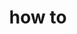 ---
# Accomplishments widget.
widget: "howto"  # Widget name:  common, howto perspective, reading, cd-with-jenkins-and-docker  etc
headless: true  # This file represents a page section.
active: true  # Activate this widget? true/false
weight: 2 # Order that this section will appear.
title: "how to"
subtitle: ""

# Date format
date_format: "Jan 2006"

# Accomplishments.
#   Add/remove as many `[[item]]` blocks below as you like.
#   `title`, `organization` and `date_start` are the required parameters.
#   Leave other parameters empty if not required.
#   Begin/end multi-line descriptions with 3 quotes `"""`.
item:
 

smallItem: 
 - title: "How to Define your Kubernetes Namespaces"
   summary: "dev.to"
   linkText: ""
   linkUrl: "https://dev.to/adipolak/define-your-kubernetes-namespaces-now-no4"
   openNewWindow: 
   image: "https://res.cloudinary.com/agile-seo/image/fetch/w_62,dpr_1.0,d_blank_am8gzx.png/https%3A%2F%2Flogo.clearbit.com%2Fdev.to%3Fsize%3D250" 
 - title: "Steps to Create Custom Namespace in the Kubernetes"
   summary: "assistanz.com"
   linkText: ""
   linkUrl: "https://www.assistanz.com/steps-to-create-custom-namespace-in-the-kubernetes/"
   openNewWindow: 
   image: "https://res.cloudinary.com/agile-seo/image/fetch/w_62,dpr_1.0,d_blank_am8gzx.png/https%3A%2F%2Flogo.clearbit.com%2Fassistanz.com%3Fsize%3D250" 
 - title: "How to Create Kubernetes Namespaces"
   summary: "nirmata.com"
   linkText: ""
   linkUrl: "https://www.nirmata.com/2018/11/30/kubernetes-namespaces/"
   openNewWindow: 
   image: "https://res.cloudinary.com/agile-seo/image/fetch/w_62,dpr_1.0,d_blank_am8gzx.png/https%3A%2F%2Flogo.clearbit.com%2Fnirmata.com%3Fsize%3D250" 
 - title: "How to Switch Namespace in Kubernetes"
   summary: "suraj.io"
   linkText: ""
   linkUrl: "https://suraj.io/post/changing-k8s-ns/"
   openNewWindow: 
   image: "https://i-cdn.embed.ly/1/display/crop?height=300&key=fd92ebbc52fc43fb98f69e50e7893c13&url=https%3A%2F%2Fgithub.com%2Fsurajssd.png&width=636" 
 - title: "How to Quickly Change Clusters and Namespaces in Kubernetes"
   summary: "medium.com"
   linkText: ""
   linkUrl: "https://medium.com/@thisiskj/quickly-change-clusters-and-namespaces-in-kubernetes-6a5adca05615"
   openNewWindow: 
   image: "https://res.cloudinary.com/agile-seo/image/fetch/w_62,dpr_1.0,d_blank_am8gzx.png/https%3A%2F%2Flogo.clearbit.com%2Fmedium.com%3Fsize%3D250" 
 - title: "Kubernetes Namespace Commands"
   summary: "8gwifi.org"
   linkText: ""
   linkUrl: "https://8gwifi.org/docs/kube-namespaces.jsp"
   openNewWindow: 
   image: "https://i-cdn.embed.ly/1/display/crop?height=300&key=fd92ebbc52fc43fb98f69e50e7893c13&url=https%3A%2F%2F8gwifi.org%2Fimages%2Fsite%2F4book1.png&width=636" 
 
---